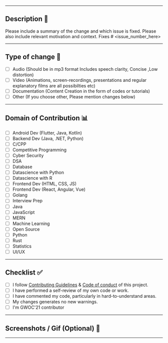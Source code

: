 <hr>

## Description 📜

Please include a summary of the change and which issue is fixed. Please also include relevant motivation and context. 
Fixes # <issue_number_here> 

<hr>

## Type of change 📝

<!----Please delete options that are not relevant.And in order to tick the check box just but x inside them for example [x] like this----->

- [ ] Audio (Should be in mp3 format Includes speech clarity, Concise ,Low distortion)
- [ ] Video (Animations, screen-recordings, presentations and regular explanatory films are all possibilties etc)
- [ ] Documentation (Content Creation in the form of codes or tutorials)
- [ ] Other (If you choose other, Please mention changes below) 

<hr>

## Domain of Contribution 📊

<!----Please delete options that are not relevant.And in order to tick the check box just but x inside them for example [x] like this----->

- [ ] Android Dev (Flutter, Java, Kotlin)
- [ ] Backend Dev (Java, .NET, Python)
- [ ] C/CPP
- [ ] Competitive Programming
- [ ] Cyber Security
- [ ] DSA
- [ ] Database
- [ ] Datascience with Python
- [ ] Datascience with R
- [ ] Frontend Dev (HTML, CSS, JS)
- [ ] Frontend Dev (React, Angular, Vue)
- [ ] Golang
- [ ] Interview Prep
- [ ] Java
- [ ] JavaScript
- [ ] MERN
- [ ] Machine Learning
- [ ] Open Source
- [ ] Python
- [ ] Rust
- [ ] Statistics
- [ ] UI/UX

<hr>
 
## Checklist ✅

<!----Please delete options that are not relevant.And in order to tick the check box just but x inside them for example [x] like this----->

- [ ] I follow [Contributing Guidelines](https://github.com/girlscript/winter-of-contributing/blob/main/.github/CONTRIBUTING.md) & [Code of conduct](https://github.com/girlscript/winter-of-contributing/blob/main/.github/CODE_OF_CONDUCT.md) of this project.
- [ ] I have performed a self-review of my own code or work.
- [ ] I have commented my code, particularly in hard-to-understand areas.
- [ ] My changes generates no new warnings.
- [ ] I'm GWOC'21 contributor

<hr>

<!----Please delete options that are not relevant.And in order to tick the check box just but x inside them for example [x] like this----->

## Screenshots / Gif (Optional) 📸

<hr>